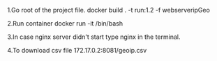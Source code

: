 1.Go root of the project file.
docker build . -t run:1.2 -f webserveripGeo 

2.Run container
docker run -it <id> /bin/bash

3.In case nginx server didn't start type nginx in the terminal.

4.To download csv file 172.17.0.2:8081/geoip.csv
